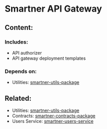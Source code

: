 # Smartner API Gateway

## Content:

### Includes:

- API authorizer
- API gateway deployment templates

### Depends on:

- Utilities: [smartner-utils-package](https://github.com/dmytro-kucherenko/smartner-utils-package)

## Related:

- Utilities: [smartner-utils-package](https://github.com/dmytro-kucherenko/smartner-utils-package)
- Contracts: [smartner-contracts-package](https://github.com/dmytro-kucherenko/smartner-contracts-package)
- Users Service: [smartner-users-service](https://github.com/dmytro-kucherenko/smartner-users-service)

